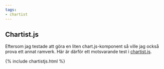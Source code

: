 ```yaml
---
tags:
- chartist
---
```

## Chartist.js

Eftersom jag testade att göra en liten chart.js-komponent så ville jag också prova ett annat ramverk. Här är därför ett motsvarande test i [chartist.js](https://gionkunz.github.io/chartist-js/).

{% include chartistjs.html %}